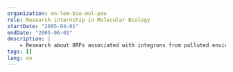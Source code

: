 ```yaml
---
organization: en-lem-bio-mol-pau
role: Research internship in Molecular Biology
startDate: "2005-04-01"
endDate: "2005-06-01"
description: |
    « Research about ORFs associated with integrons from polluted environments. » (Project Director: Dr Christine CAGNON)
tags: []
lang: en
---
```

